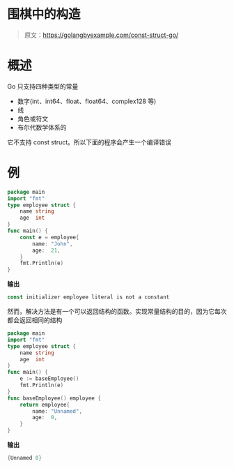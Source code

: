 # 围棋中的构造

> 原文：<https://golangbyexample.com/const-struct-go/>

# **概述**

Go 只支持四种类型的常量

*   数字(int、int64、float、float64、complex128 等)
*   线
*   角色或符文
*   布尔代数学体系的

它不支持 const struct。所以下面的程序会产生一个编译错误

# **例**

```go
package main
import "fmt"
type employee struct {
    name string
    age  int
}
func main() {
    const e = employee{
        name: "John",
        age:  21,
    }
    fmt.Println(e)
}
```

**输出**

```go
const initializer employee literal is not a constant
```

然而，解决方法是有一个可以返回结构的函数。实现常量结构的目的，因为它每次都会返回相同的结构

```go
package main
import "fmt"
type employee struct {
    name string
    age  int
}
func main() {
    e := baseEmployee()
    fmt.Println(e)
}
func baseEmployee() employee {
    return employee{
        name: "Unnamed",
        age:  0,
    }
}
```

**输出**

```go
{Unnamed 0}
```